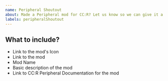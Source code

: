 ```yaml
---
name: Peripheral Shoutout
about: Made a Peripheral mod for CC:R? Let us know so we can give it a shoutout
labels: peripheralShoutout
---
```


## What to include?
 - Link to the mod's Icon
 - Link to the mod
 - Mod Name
 - Basic description of the mod
 - Link to CC:R Peripheral Documentation for the mod